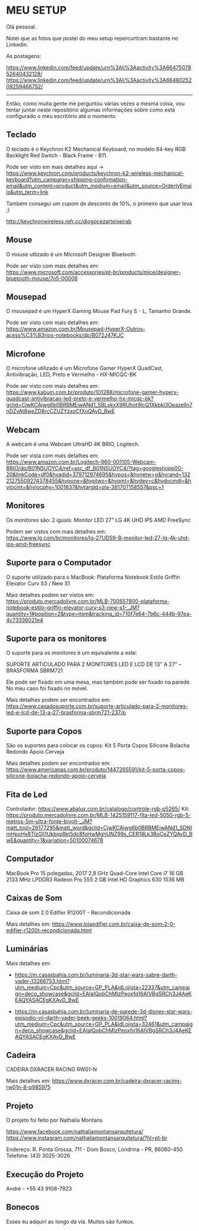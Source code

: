 # MEU SETUP

Olá pessoal.

Notei que as fotos que postei do meu setup repercurtiram bastante no Linkedin.

As postagens:

https://www.linkedin.com/feed/update/urn%3Ali%3Aactivity%3A6647507852640432128/
https://www.linkedin.com/feed/update/urn%3Ali%3Aactivity%3A6648025209259466752/

---

Então, como muita gente me perguntou várias vezes a mesma coisa, vou tentar juntar neste repositório algumas informações sobre como está configurado o meu escritório até o momento.

## Teclado

O teclado é o Keychron K2 Mechanical Keyboard, no modelo 84-key RGB Backlight Red Switch - Black Frame - B11.

Pode ser visto em mais detalhes aqui -> https://www.keychron.com/products/keychron-k2-wireless-mechanical-keyboard?utm_campaign=shipping-confirmation-email&utm_content=product&utm_medium=email&utm_source=OrderlyEmails&utm_term=link

Também consegui um cupom de desconto de 10%, o primeiro que usar leva ;)

http://keychronwireless.refr.cc/diogocezarteixeirab

## Mouse

O mouse utlizado é um Microsoft Designer Bluetooth.

Pode ser visto com mais detalhes em: https://www.microsoft.com/accessories/pt-br/products/mice/designer-bluetooth-mouse/7n5-00008

## Mousepad

O mousepad é um HyperX Gaming Mouse Pad Fury S - L, Tamanho Grande.

Pode ser visto com mais detalhes em: https://www.amazon.com.br/Mousepad-HyperX-Outros-acess%C3%B3rios-notebooks/dp/B072J47KJC

## Microfone

O microfone utilizado é um Microfone Gamer HyperX QuadCast, Antivibração, LED, Preto e Vermelho - HX-MICQC-BK

Pode ser visto com mais detalhes em: https://www.kabum.com.br/produto/101288/microfone-gamer-hyperx-quadcast-antivibracao-led-preto-e-vermelho-hx-micqc-bk?gclid=CjwKCAjwg6b0BRBMEiwANd1_SBLskxX9RUhot9lcQ1Xkbki3OeazelIn7nDZvAt8weZD8rcCZUZYzxoCfXoQAvD_BwE

## Webcam

A webcam é uma Webcam UltraHD 4K BRIO, Logitech.

Pode ser vista com mais detalhes em: https://www.amazon.com.br/Logitech-960-001105-Webcam-BRIO/dp/B01N5UOYC4/ref=asc_df_B01N5UOYC4/?tag=googleshopp00-20&linkCode=df0&hvadid=379712974695&hvpos=&hvnetw=g&hvrand=13221275509274378455&hvpone=&hvptwo=&hvqmt=&hvdev=c&hvdvcmdl=&hvlocint=&hvlocphy=1001637&hvtargid=pla-381707158557&psc=1

## Monitores

Os monitores são: 2 iguais: Monitor LED 27" LG 4K UHD IPS AMD FreeSync

Podem ser vistos com mais detalhes em: https://www.lg.com/br/monitores/lg-27UD59-B-monitor-led-27-lg-4k-uhd-ips-amd-freesync

## Suporte para o Computador

O suporte utilizado para o MacBook: Plataforma Notebook Estilo Griffin Elevator Curv S3 / New S1

Mais detalhes podem ser vistos em: https://produto.mercadolivre.com.br/MLB-700657800-plataforma-notebook-estilo-griffin-elevator-curv-s3-new-s1-_JM?quantity=1#position=2&type=item&tracking_id=710f7e64-7b6c-444b-97ea-4c73336021e4

## Suporte para os monitores

O suporte para os monitores é um equivalente a este:

SUPORTE ARTICULADO PARA 2 MONITORES LED E LCD DE 13" A 27” – BRASFORMA SBRM721

Ele pode ser fixado em uma mesa, mas também pode ser fixado na parede. No meu caso foi fixado no móvel.

Mais detalhes podem ser encontrados em: https://www.casadosuporte.com.br/suporte-articulado-para-2-monitores-led-e-lcd-de-13-a-27-brasforma-sbrm721-237/p

## Suporte para Copos

São os suportes para colocar os copos: Kit 5 Porta Copos Silicone Bolacha Redondo Apoio Cerveja

Mais detalhes podem ser encontrados em: https://www.americanas.com.br/produto/1447265591/kit-5-porta-copos-silicone-bolacha-redondo-apoio-cerveja

## Fita de Led

Controlador: https://www.abalux.com.br/catalogo/controle-rgb-p5265/
Kit: https://produto.mercadolivre.com.br/MLB-1425159117-fita-led-5050-rgb-5-metros-5m-ultra-fonte-bivolt-_JM?matt_tool=26177295&matt_word&gclid=CjwKCAjwg6b0BRBMEiwANd1_SDNImHpoHx8TlzGli1Ukbjqi8kt5dc8foHwMghUNZ99s_CER18Lk3BoCeZYQAvD_BwE&quantity=1&variation=50100074678

## Computador

MacBook Pro 15 polegadas, 2017
2,8 GHz Quad-Core Intel Core i7
16 GB 2133 MHz LPDDR3
Radeon Pro 555 2 GB
Intel HD Graphics 630 1536 MB

## Caixas de Som

Caixa de som 2.0 Edifier R1200T - Recondicionada

Mais detalhes em: https://www.lojaedifier.com.br/caixa-de-som-2-0-edifier-r1200t-recondicionada.html

## Luminárias

Mais detalhes em:

- https://m.casasbahia.com.br/luminaria-3d-star-wars-sabre-darth-vader-13266753.html?utm_medium=Cpc&utm_source=GP_PLA&idLojista=22337&utm_campaign=deco_showcase&gclid=EAIaIQobChMIzPeoxfq16AIVBgSRCh3J4AeKEAQYASACEgKXAvD_BwE

- https://m.casasbahia.com.br/luminaria-de-parede-3d-disney-star-wars-episodio-vii-darth-vader-beek-geeks-10019064.html?utm_medium=Cpc&utm_source=GP_PLA&idLojista=32461&utm_campaign=deco_showcase&gclid=EAIaIQobChMIzPeoxfq16AIVBgSRCh3J4AeKEAQYASACEgKXAvD_BwE

## Cadeira

CADEIRA DXRACER RACING RW01-N

Mais detalhes em: https://www.dxracer.com.br/cadeira-dxracer-racing-rw01n-8-p985975

## Projeto

O projeto foi feito por Nathalia Montans

https://www.facebook.com/nathaliamontansarquitetura/
https://www.instagram.com/nathaliamontansarquitetura/?hl=pt-br

Endereço: R. Ponta Grossa, 711 - Dom Bosco, Londrina - PR, 86060-450
Telefone: (43) 3025-3026

## Execução do Projeto

André - +55 43 9108-7923

## Bonecos

Esses eu adquirí ao longo da via. Muitos são funkos.
